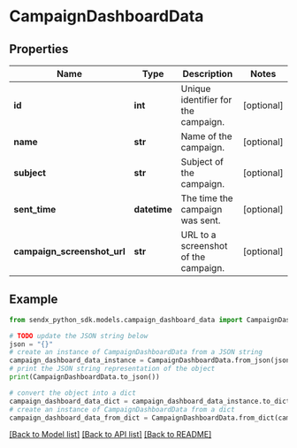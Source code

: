 # CampaignDashboardData


## Properties

Name | Type | Description | Notes
------------ | ------------- | ------------- | -------------
**id** | **int** | Unique identifier for the campaign. | [optional] 
**name** | **str** | Name of the campaign. | [optional] 
**subject** | **str** | Subject of the campaign. | [optional] 
**sent_time** | **datetime** | The time the campaign was sent. | [optional] 
**campaign_screenshot_url** | **str** | URL to a screenshot of the campaign. | [optional] 

## Example

```python
from sendx_python_sdk.models.campaign_dashboard_data import CampaignDashboardData

# TODO update the JSON string below
json = "{}"
# create an instance of CampaignDashboardData from a JSON string
campaign_dashboard_data_instance = CampaignDashboardData.from_json(json)
# print the JSON string representation of the object
print(CampaignDashboardData.to_json())

# convert the object into a dict
campaign_dashboard_data_dict = campaign_dashboard_data_instance.to_dict()
# create an instance of CampaignDashboardData from a dict
campaign_dashboard_data_from_dict = CampaignDashboardData.from_dict(campaign_dashboard_data_dict)
```
[[Back to Model list]](../README.md#documentation-for-models) [[Back to API list]](../README.md#documentation-for-api-endpoints) [[Back to README]](../README.md)


